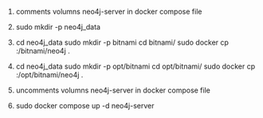 

1. comments volumns neo4j-server in docker compose file

2. sudo mkdir -p neo4j_data

3.  cd neo4j_data
    sudo mkdir -p bitnami
    cd bitnami/
    sudo docker cp <neo4j container>:/bitnami/neo4j .

4.  cd neo4j_data
    sudo mkdir -p opt/bitnami
    cd opt/bitnami/
    sudo docker cp <neo4j container>:/opt/bitnami/neo4j .

5. uncomments volumns neo4j-server in docker compose file
6. sudo docker compose up -d neo4j-server